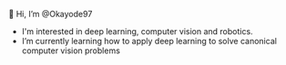 👋 Hi, I’m @Okayode97

- I'm interested in deep learning, computer vision and robotics.
- I’m currently learning how to apply deep learning to solve canonical computer vision problems


<!---
Okayode97/Okayode97 is a ✨ special ✨ repository because its `README.md` (this file) appears on your GitHub profile.
You can click the Preview link to take a look at your changes.
--->

